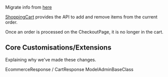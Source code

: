 Migrate info from [here](http://code.google.com/p/silverstripe-ecommerce/wiki/HowEcommerceIsBuilt)

[ShoppingCart](ShoppingCart) provides the API to add and remove items from the current order.

Once an order is processed on the CheckoutPage, it is no longer in the cart.


## Core Customisations/Extensions
Explaining why we've made these changes.

EcommerceResponse / CartResponse
ModelAdminBaseClass